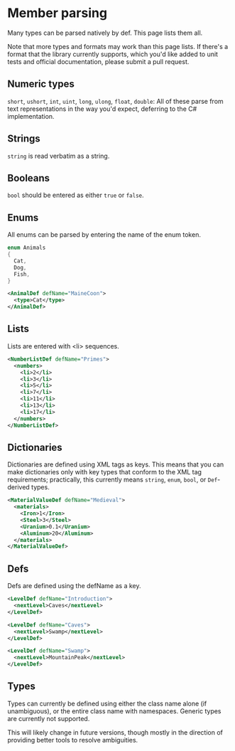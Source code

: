 # Member parsing

Many types can be parsed natively by def. This page lists them all.

Note that more types and formats may work than this page lists. If there's a format that the library currently supports, which you'd like added to unit tests and official documentation, please submit a pull request.

## Numeric types

`short`, `ushort`, `int`, `uint`, `long`, `ulong`, `float`, `double`: All of these parse from text representations in the way you'd expect, deferring to the C# implementation.

## Strings

`string` is read verbatim as a string.

## Booleans

`bool` should be entered as either `true` or `false`.

## Enums

All enums can be parsed by entering the name of the enum token.

```cs
enum Animals
{
  Cat,
  Dog,
  Fish,
}
```
```xml
<AnimalDef defName="MaineCoon">
  <type>Cat</type>
</AnimalDef>
```

## Lists

Lists are entered with &lt;li&gt; sequences.

```xml
<NumberListDef defName="Primes">
  <numbers>
    <li>2</li>
    <li>3</li>
    <li>5</li>
    <li>7</li>
    <li>11</li>
    <li>13</li>
    <li>17</li>
  </numbers>
</NumberListDef>
```

## Dictionaries

Dictionaries are defined using XML tags as keys. This means that you can make dictionaries only with key types that conform to the XML tag requirements; practically, this currently means `string`, `enum`, `bool`, or `Def`-derived types.

```xml
<MaterialValueDef defName="Medieval">
  <materials>
    <Iron>1</Iron>
    <Steel>3</Steel>
    <Uranium>0.1</Uranium>
    <Aluminum>20</Aluminum>
  </materials>
</MaterialValueDef>
```

## Defs

Defs are defined using the defName as a key.

```xml
<LevelDef defName="Introduction">
  <nextLevel>Caves</nextLevel>
</LevelDef>

<LevelDef defName="Caves">
  <nextLevel>Swamp</nextLevel>
</LevelDef>

<LevelDef defName="Swamp">
  <nextLevel>MountainPeak</nextLevel>
</LevelDef>
```

## Types

Types can currently be defined using either the class name alone (if unambiguous), or the entire class name with namespaces. Generic types are currently not supported.

This will likely change in future versions, though mostly in the direction of providing better tools to resolve ambiguities.